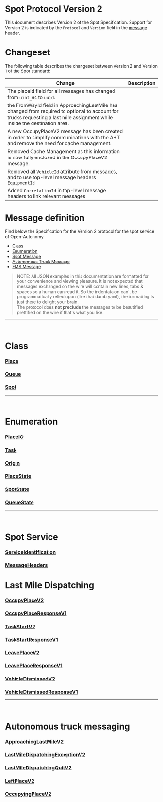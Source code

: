 # Spot Protocol Version 2

This document describes Version 2 of the Spot Specification. Support for Version 2 is indicated by the `Protocol` and `Version` field in the [message header](MessageHeaders.md).

# Changeset
The following table describes the changeset between Version 2 and Version 1 of the Spot standard:

| Change | Description |
|---|---|
| The placeId field for all messages has changed from `uint_64` to `uuid`. |
| the FromWayId field in ApproachingLastMile has changed from required to optional to account for trucks requesting a last mile assignment while inside the destination area. |
| A new OccupyPlaceV2 message has been created in order to simplify communications with the AHT and remove the need for cache management. |
| Removed Cache Management as this information is now fully enclosed in the OccupyPlaceV2 message. |
| Removed all `VehicleId` attribute from messages, and to use top-level message headers `EquipmentId` |
| Added `CorrelationId` in top-level message headers to link relevant messages |
 


# Message definition
Find below the Specification for the Version 2 protocol for the spot service of Open-Autonomy
- [Class](#class)
- [Enumeration](#enumeration)
- [Spot Message](#spot-service)
- [Autonomous Truck Message](#Autonomous-truck-messaging)
- [FMS Message](#fms-messaging)

> NOTE: All JSON examples in this documentation are formatted for your convenience and viewing pleasure.  It is not expected that messages exchanged on the wire will contain new lines, tabs & spaces so a human can read it. So the indentataion can't be programmatically relied upon (like that dumb yaml), the formatting is just there to delight your brain. <br> The protocol does **not preclude** the messages to be beautified prettified on the wire if that's what you like.
---

<br>

# Class
### [Place](class_Place.md#place)
### [Queue](class_Place.md#queue)
### [Spot](class_Place.md#spot)
---

<br>

# Enumeration
### [PlaceIO](enum_Place.md#placeio-enumeration)
### [Task](enum_Place.md#task-enumeration)
### [Origin](enum_Place.md#origin-enumeration)
### [PlaceState](enum_Place.md#placestate-enumeration)
### [SpotState](enum_Place.md#spotstate-enumeration)
### [QueueState](enum_Place.md#queuestate-enumeration)
---

<br>

# Spot Service
### [ServiceIdentification](ServiceIdentification.md)
### [MessageHeaders](MessageHeaders.md)
# Last Mile Dispatching
### [OccupyPlaceV2](OccupyPlaceV2.md)
### [OccupyPlaceResponseV1](OccupyPlaceResponseV1.md)
### [TaskStartV2](TaskStartV2.md)
### [TaskStartResponseV1](TaskStartResponseV1.md)
### [LeavePlaceV2](LeavePlaceV2.md)
### [LeavePlaceResponseV1](LeavePlaceResponseV1.md)
### [VehicleDismissedV2](VehicleDismissedV2.md)
### [VehicleDismissedResponseV1](VehicleDismissedResponseV1.md)
---

<br>

# Autonomous truck messaging
### [ApproachingLastMileV2](ApproachingLastMileV2.md)
### [LastMileDispatchingExceptionV2](LastMileDispatchingExceptionV2.md)
### [LastMileDispatchingQuitV2](LastMileDispatchingQuitV2.md)
### [LeftPlaceV2](LeftPlaceV2.md)
### [OccupyingPlaceV2](OccupyingPlaceV2.md)

